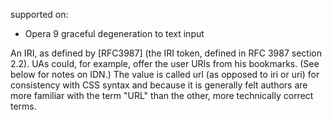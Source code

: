 supported on:
- Opera 9
graceful degeneration to text input

An IRI, as defined by [RFC3987] (the IRI token, defined in RFC 3987 section 2.2). UAs could, for example, offer the user URIs from his bookmarks. (See below for notes on IDN.) The value is called url (as opposed to iri or uri) for consistency with CSS syntax and because it is generally felt authors are more familiar with the term "URL" than the other, more technically correct terms.